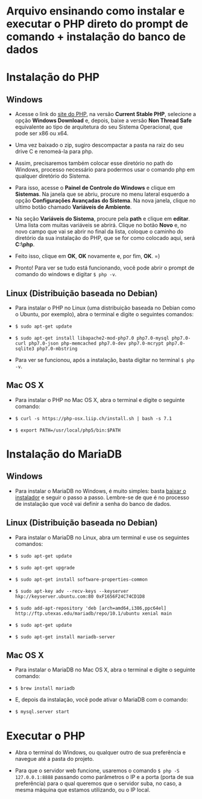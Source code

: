 # Arquivo ensinando como instalar e executar o PHP direto do prompt de comando + instalação do banco de dados

# Instalação do PHP

## Windows

* Acesse o link do [site do PHP](https://secure.php.net/downloads.php), na versão **Current Stable PHP**, selecione a opção **Windows Download** e, depois, baixe a versão **Non Thread Safe** equivalente ao tipo de arquitetura do seu Sistema Operacional, que pode ser x86 ou x64.

* Uma vez baixado o zip, sugiro descompactar a pasta na raiz do seu drive C e renomeá-la para php.

* Assim, precisaremos também colocar esse diretório no path do Windows, processo necessário para podermos usar o comando php em qualquer diretório do Sistema.

* Para isso, acesse o **Painel de Controle do Windows** e clique em **Sistemas**. Na janela que se abriu, procure no menu lateral esquerdo a opção **Configurações Avançadas do Sistema**. Na nova janela, clique no ultimo botão chamado **Variáveis de Ambiente**.

* Na seção **Variáveis do Sistema**, procure pela **path** e clique em **editar**. Uma lista com muitas variáveis se abrirá. Clique no botão **Novo** e, no novo campo que vai se abrir no final da lista, coloque o caminho do diretório da sua instalação do PHP, que se for como colocado aqui, será **C:\php**.

* Feito isso, clique em **OK**, **OK** novamente e, por fim, **OK**. =)

* Pronto! Para ver se tudo está funcionando, você pode abrir o prompt de comando do windows e digitar `$ php -v`.

## Linux (Distribuição baseada no Debian)

* Para instalar o PHP no Linux (uma distribuição baseada no Debian como o Ubuntu, por exemplo), abra o terminal e digite o seguintes comandos:

* `$ sudo apt-get update`
* `$ sudo apt-get install libapache2-mod-php7.0 php7.0-mysql php7.0-curl php7.0-json php-memcached php7.0-dev php7.0-mcrypt php7.0-sqlite3 php7.0-mbstring`

* Para ver se funcionou, após a instalação, basta digitar no terminal `$ php -v`.

## Mac OS X

* Para instalar o PHP no Mac OS X, abra o terminal e digite o seguinte comando:

* `$ curl -s https://php-osx.liip.ch/install.sh | bash -s 7.1`
* `$ export PATH=/usr/local/php5/bin:$PATH`

# Instalação do MariaDB

## Windows

* Para instalar o MariaDB no Windows, é muito simples: basta [baixar o instalador](https://downloads.mariadb.org/interstitial/mariadb-10.2.9/winx64-packages/mariadb-10.2.9-winx64.msi/from/http://mirror.ufscar.br/mariadb/) e seguir o passo a passo. Lembre-se de que é no processo de instalação que você vai definir a senha do banco de dados.

## Linux (Distribuição baseada no Debian)

* Para instalar o MariaDB no Linux, abra um terminal e use os seguintes comandos:

* `$ sudo apt-get update`
* `$ sudo apt-get upgrade`
* `$ sudo apt-get install software-properties-common`
* `$ sudo apt-key adv --recv-keys --keyserver hkp://keyserver.ubuntu.com:80 0xF1656F24C74CD1D8`
* `$ sudo add-apt-repository 'deb [arch=amd64,i386,ppc64el] http://ftp.utexas.edu/mariadb/repo/10.1/ubuntu xenial main`
* `$ sudo apt-get update`
* `$ sudo apt-get install mariadb-server`

## Mac OS X

* Para instalar o MariaDB no Mac OS X, abra o terminal e digite o seguinte comando:
* `$ brew install mariadb`

* E, depois da instalação, você pode ativar o MariaDB com o comando:
* `$ mysql.server start`

# Executar o PHP

* Abra o terminal do Windows, ou qualquer outro de sua preferência e navegue até a pasta do projeto.

* Para que o servidor web funcione, usaremos o comando `$ php -S 127.0.0.1:8888` passando como parâmetros o IP e a porta (porta de sua preferência) para o qual queremos que o servidor suba, no caso, a mesma máquina que estamos utilizando, ou o IP local.